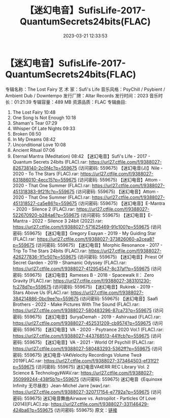 ﻿---
title: 【迷幻电音】SufisLife-2017-QuantumSecrets24bits(FLAC)
date: 2023-03-21 12:33:53
categories: 古典音乐、新世纪、纯音雅乐
tags: 纯音雅乐
---
# 【迷幻电音】SufisLife-2017-QuantumSecrets24bits(FLAC)

专辑名称：The Lost Fairy
艺 术 家：Sufi's Life
音乐风格：PsyChill / Psybient / Ambient Dub / Downtempo
发行厂牌：Altar Records
发行时间：2023
音乐时长：01:21:39
专辑容量：489 MB
资源品质：FLAC
专辑曲目:
01. The Lost Fairy 10:48
02. One Song Is Not Enough 10:18
03. Shaman's Tear 07:29
04. Whisper Of Late Nights 09:33
05. Broken 08:50
06. In My Dreams 08:42
07. Unconditional Love 10:08
08. Ancient Ritual 07:06
09. Eternal Mantra (Meditation) 08:42
【迷幻电音】Sufi's Life - 2017 - Quantum Secrets 24bits (FLAC).rar:
https://url27.ctfile.com/f/9388027-826738140-2c0f4c?p=559675
(访问密码: 559675)
【迷幻电音(J)】Nile - 2020 - To The Stars (FLAC).rar: https://url27.ctfile.com/f/9388027-631886010-4ecc15?p=559675
(访问密码: 559675)
【迷幻电音】Attom - 2020 - That One Summer (FLAC).rar: https://url27.ctfile.com/f/9388027-451318383-9f21fc?p=559675
(访问密码: 559675)
【迷幻电音】Attom - 2020 - That One Summer (FLAC).rar: https://url27.ctfile.com/f/9388027-451318527-ca5e86?p=559675
(访问密码: 559675)
【迷幻电音】E-Mantra - 2020 - Silence 2 (FLAC).rar: https://url27.ctfile.com/f/9388027-522670920-b284a6?p=559675
(访问密码: 559675)
【迷幻电音】E-Mantra - 2022 - Silence 3 24bit (2022).rar: https://url27.ctfile.com/f/9388027-571625469-91c100?p=559675
(访问密码: 559675)
【迷幻电音】Gregory Esayan - 2019 - My Guiding Star (FLAC).rar:
https://url27.ctfile.com/f/9388027-373826060-a2cea8?p=559675
(访问密码: 559675)
【迷幻电音】Morphic Resonance - 2017 - Trip To The Stars 24bits
(FLAC).rar: https://url27.ctfile.com/f/9388027-426277836-1f1c50?p=559675
(访问密码: 559675)
【迷幻电音】Priest Of Secret Garden - 2019 - Shamanic Odyssey
(FLAC).rar: https://url27.ctfile.com/f/9388027-412954547-8c37af?p=559675
(访问密码: 559675)
【迷幻电音】Rameses B - 2018 - Spacewalk II： Zero Gravity [FLAC].rar:
https://url27.ctfile.com/f/9388027-383101230-fc278d?p=559675
(访问密码: 559675)
【迷幻电音】Rukirek - 2019 - Stars Above Us (FLAC).rar: https://url27.ctfile.com/f/9388027-384214886-0bc9ee?p=559675
(访问密码: 559675)
【迷幻电音】Saafi Brothers - 2022 - Make Pictures With The Sound
(FLAC).rar: https://url27.ctfile.com/f/9388027-580483296-87ca73?p=559675
(访问密码: 559675)
【迷幻电音】SuryaDemah - 2019 - Ashirvaad (FLAC).rar: https://url27.ctfile.com/f/9388027-452531209-cb9574?p=559675
(访问密码: 559675)
【迷幻电音】VA - 2020 - Psytrance 2020 Vol.1 (FLAC).rar: https://url27.ctfile.com/f/9388027-443768513-441fcb?p=559675
(访问密码: 559675)
【迷幻电音】VA - 2021 - World Of Psychill (FLAC).rar: https://url27.ctfile.com/f/9388027-580483293-5362ff?p=559675
(访问密码: 559675)
迷幻电音-VA《Velocity Recordings Volume Two》2019FLAC.rar: https://url27.ctfile.com/f/9388027-373464503-ef31f2?p=559675
(访问密码: 559675)
迷幻电音VA《ERR REC Library Vol. 2 Science & Technology》WAV.rar:
https://url27.ctfile.com/f/9388027-350999244-438f5b?p=559675
(访问密码: 559675)
迷幻电音《Equinoxe Infinity 无尽昼夜》Jean-Michel Jarre [wav].rar:
https://url27.ctfile.com/f/9388027-320717154-e7792a?p=559675
(访问密码: 559675)
迷幻电音舞曲Airwave vs. Astropilot - Particles Of Love
(2014)[FLAC].zip: https://url27.ctfile.com/f/9388027-331146429-424ba6?p=559675
(访问密码: 559675)
原文：[链接](https://blog.sina.com.cn/s/blog_1647c7e760103112q.html)